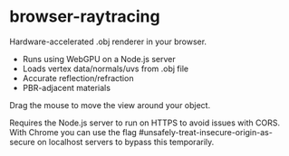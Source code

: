 # browser-raytracing
Hardware-accelerated .obj renderer in your browser.

- Runs using WebGPU on a Node.js server
- Loads vertex data/normals/uvs from .obj file
- Accurate reflection/refraction
- PBR-adjacent materials

Drag the mouse to move the view around your object.

Requires the Node.js server to run on HTTPS to avoid issues with CORS. With Chrome you can use the flag #unsafely-treat-insecure-origin-as-secure on localhost servers to bypass this temporarily.
